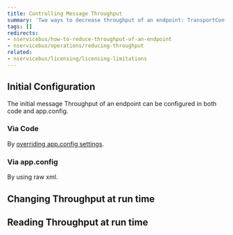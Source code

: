```yaml
---
title: Controlling Message Throughput
summary: 'Two ways to decrease throughput of an endpoint: TransportConfig in endpoint config or program the API.'
tags: []
redirects:
- nservicebus/how-to-reduce-throughput-of-an-endpoint
- nservicebus/operations/reducing-throughput
related:
- nservicebus/licensing/licensing-limitations
---
```


## Initial Configuration

The initial message Throughput of an endpoint can be configured in both code and app.config.

### Via Code  

By [overriding app.config settings](/nservicebus/hosting/custom-configuration-providers.md).

<!-- import ThroughputFromCode--->

### Via app.config

By using raw xml.

<!-- import ThroughputFromAppConfig--->

## Changing Throughput at run time

<!-- import ChangeThroughput--->

## Reading Throughput at run time

<!-- import ReadThroughput--->




